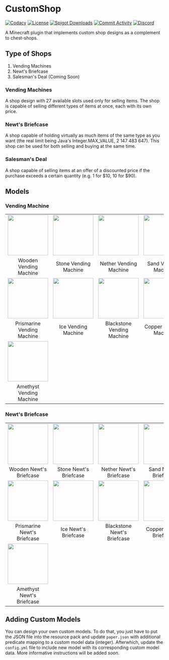 # CustomShop

[![Codacy](https://app.codacy.com/project/badge/Grade/e5f2b01009cc4ce5a123676a285c24c7)](https://www.codacy.com/gh/zhenghanlee/CustomShop/dashboard?utm_source=github.com&utm_medium=referral&utm_content=zhenghanlee/CustomShop&utm_campaign=Badge_Grade)
[![License](https://img.shields.io/github/license/zhenghanlee/CustomShop)](https://img.shields.io/github/license/zhenghanlee/CustomShop)
[![Spigot Downloads](http://badge.henrya.org/spigotbukkit/downloads?spigot=92629&name=spigot_downloads)](https://www.spigotmc.org/resources/customshop-1-14-x-1-17.92629/)
[![Commit Activity](https://img.shields.io/github/commit-activity/m/zhenghanlee/CustomShop)](https://img.shields.io/github/commit-activity/m/zhenghanlee/CustomShop)
[![Discord](https://img.shields.io/discord/846941711741222922.svg?logo=discord)](https://discord.gg/YSv7pptDjE)

A Minecraft plugin that implements custom shop designs as a complement to
chest-shops.

## Type of Shops

1. Vending Machines
2. Newt's Briefcase
3. Salesman's Deal (Coming Soon)

### Vending Machines

A shop design with 27 available slots used only for selling items. The shop is
capable of selling different types of items at once, each with its own price.

### Newt's Briefcase

A shop capable of holding virtually as much items of the same type as you want
(the real limit being Java's Integer.MAX_VALUE, 2 147 483 647). This shop can be
used for both selling and buying at the same time.

### Salesman's Deal

A shop capable of selling items at an offer of a discounted price if the
purchase exceeds a certain quantity (e.g. 1 for $10, 10 for $90).

## Models

### Vending Machine

<table style="margin: auto; text-align: center; max-width: 100%;">
<tbody><tr>
<td scope="col" style="width: 68px;">
<a title="Wooden Vending Machine">
<img src="https://i.imgur.com/k9MRtyx.png" decoding="async" width="128"></a>
</td>
<td scope="col" style="width:68px">
<a title="Stone Vending Machine">
<img src="https://i.imgur.com/fvCBhi3.png" decoding="async" width="128"></a>
</td>
<td scope="col" style="width:68px">
<a title="Nether Vending Machine">
<img src="https://i.imgur.com/hVz4AJz.png" decoding="async" width="128"></a>
</td>
<td scope="col" style="width:68px">
<a title="Sand Vending Machine">
<img src="https://i.imgur.com/p3DoI0m.png" decoding="async" width="128"></a>
</td></tr>
<tr>
<td>Wooden Vending Machine</td>
<td>Stone Vending Machine</td>
<td>Nether Vending Machine</td>
<td>Sand Vending Machine</td>
</tr>
<tr>
<td scope="col" style="width: 68px;">
<a title="Prismarine Vending Machine">
<img src="https://i.imgur.com/xL8a4SQ.png" decoding="async" width="128"></a>
</td>
<td scope="col" style="width: 68px;">
<a title="Ice Vending Machine">
<img src="https://i.imgur.com/7aD6xOF.png" decoding="async" width="128"></a>
</td>
<td scope="col" style="width: 68px;">
<a title="Blackstone Vending Machine">
<img src="https://i.imgur.com/y9jYH6i.png" decoding="async" width="128"></a>
</td>
<td scope="col" style="width: 68px;">
<a title="Copper Vending Machine">
<img src="https://i.imgur.com/vmHiPA1.png" decoding="async" width="128"></a>
</td></tr>
<tr>
<td>Prismarine Vending Machine</td>
<td>Ice Vending Machine</td>
<td>Blackstone Vending Machine</td>
<td>Copper Vending Machine</td>
</tr>
<tr>
<td scope="col" style="width: 68px;">
<a title="Amethyst Vending Machine">
<img src="https://i.imgur.com/dvFdAu2.png" decoding="async" width="128"></a>
</td></tr>
<tr>
<td>Amethyst Vending Machine</td>
</tr>
</tbody></table>

### Newt's Briefcase

<table style="margin: auto; text-align: center; max-width: 100%;">
<tbody><tr>
<td scope="col" style="width: 68px;">
<a href="https://imgur.com/soK7Y7L" title="Wooden Newt's Briefcase">
<img src="https://i.imgur.com/soK7Y7L.png" decoding="async" width="128"></a>
</td>
<td scope="col" style="width:68px">
<a href="https://imgur.com/bFFDlsm" title="Stone Newt's Briefcase">
<img src="https://i.imgur.com/bFFDlsm.png" decoding="async" width="128"></a>
</td>
<td scope="col" style="width:68px">
<a href="https://imgur.com/mUPWOaR" title="Nether Newt's Briefcase">
<img src="https://i.imgur.com/mUPWOaR.png" decoding="async" width="128"></a>
</td>
<td scope="col" style="width:68px">
<a href="https://imgur.com/JTlBSW6" title="Sand Newt's Briefcase">
<img src="https://i.imgur.com/JTlBSW6.png" decoding="async" width="128"></a>
</td></tr>
<tr>
<td>Wooden Newt's Briefcase</td>
<td>Stone Newt's Briefcase</td>
<td>Nether Newt's Briefcase</td>
<td>Sand Newt's Briefcase</td>
</tr>
<tr>
<td scope="col" style="width: 68px;">
<a href="https://imgur.com/2PvOCUg" title="Prismarine Newt's Briefcase">
<img src="https://i.imgur.com/2PvOCUg.png" decoding="async" width="128"></a>
</td>
<td scope="col" style="width: 68px;">
<a href="https://imgur.com/zWdzADb" title="Ice Newt's Briefcase">
<img src="https://i.imgur.com/zWdzADb.png" decoding="async" width="128"></a>
</td>
<td scope="col" style="width: 68px;">
<a href="https://imgur.com/7W8Di4O" title="Blackstone Newt's Briefcase">
<img src="https://i.imgur.com/7W8Di4O.png" decoding="async" width="128"></a>
</td>
<td scope="col" style="width: 68px;">
<a href="https://imgur.com/Eni93wR" title="Copper Newt's Briefcase">
<img src="https://i.imgur.com/Eni93wR.png" decoding="async" width="128"></a>
</td></tr>
<tr>
<td>Prismarine Newt's Briefcase</td>
<td>Ice Newt's Briefcase</td>
<td>Blackstone Newt's Briefcase</td>
<td>Copper Newt's Briefcase</td>
</tr>
<tr>
<td scope="col" style="width: 68px;">
<a href="https://imgur.com/VR8mnm3" title="Amethyst Vending Machine">
<img src="https://i.imgur.com/VR8mnm3.png" decoding="async" width="128"></a>
</td></tr>
<tr>
<td>Amethyst Newt's Briefcase</td>
</tr>
</tbody></table>

## Adding Custom Models

You can design your own custom models. To do that, you just have to put the JSON
file into the resource pack and update `paper.json` with additional predicate
mapping to a custom model data (integer). Afterwhich, update the `config.yml`
file to include new model with its corresponding custom model data. More
informative instructions will be added _soon_.
